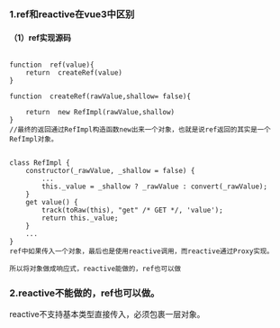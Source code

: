 

### 1.ref和reactive在vue3中区别

#### （1）ref实现源码
~~~

function  ref(value){
    return  createRef(value)
}

function  createRef(rawValue,shallow= false){

    return  new RefImpl(rawValue,shallow)
}
//最终的返回通过RefImpl构造函数new出来一个对象，也就是说ref返回的其实是一个RefImpl对象。


class RefImpl {
    constructor(_rawValue, _shallow = false) {
        ...
        this._value = _shallow ? _rawValue : convert(_rawValue);
    }
    get value() {
        track(toRaw(this), "get" /* GET */, 'value');
        return this._value;
    }
    ...
}
ref中如果传入一个对象，最后也是使用reactive调用，而reactive通过Proxy实现。

所以将对象做成响应式，reactive能做的，ref也可以做

~~~

### 2.reactive不能做的，ref也可以做。
reactive不支持基本类型直接传入，必须包裹一层对象。